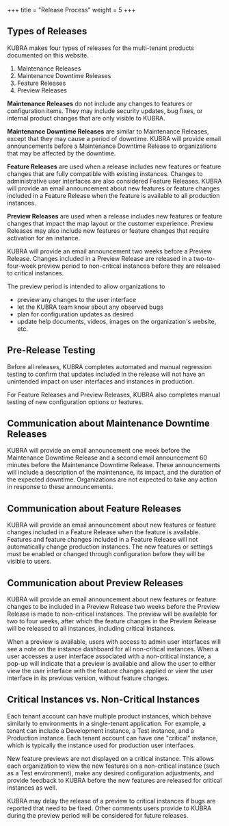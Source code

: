 +++
title = "Release Process"
weight = 5
+++

## Types of Releases ##

KUBRA makes four types of releases for the multi-tenant products documented on this website.

1. Maintenance Releases
2. Maintenance Downtime Releases
3. Feature Releases
4. Preview Releases

**Maintenance Releases** do not include any changes to features or configuration items. They may include security updates, bug fixes, or internal product changes that are only visible to KUBRA.

**Maintenance Downtime Releases** are similar to Maintenance Releases, except that they may cause a period of downtime. KUBRA will provide email announcements before a Maintenance Downtime Release to organizations that may be affected by the downtime.

**Feature Releases** are used when a release includes new features or feature changes that are fully compatible with existing instances. Changes to administrative user interfaces are also considered Feature Releases. KUBRA will provide an email announcement about new features or feature changes included in a Feature Release when the feature is available to all production instances.

**Preview Releases** are used when a release includes new features or feature changes that impact the map layout or the customer experience. Preview Releases may also include new features or feature changes that require activation for an instance.

KUBRA will provide an email announcement two weeks before a Preview Release. Changes included in a Preview Release are released in a two-to-four-week preview period to non-critical instances before they are released to critical instances.

The preview period is intended to allow organizations to

+ preview any changes to the user interface
+ let the KUBRA team know about any observed bugs
+ plan for configuration updates as desired
+ update help documents, videos, images on the organization's website, etc.

## Pre-Release Testing ##

Before all releases, KUBRA completes automated and manual regression testing to confirm that updates included in the release will not have an unintended impact on user interfaces and instances in production.

For Feature Releases and Preview Releases, KUBRA also completes manual testing of new configuration options or features.

## Communication about Maintenance Downtime Releases ##

KUBRA will provide an email announcement one week before the Maintenance Downtime Release and a second email announcement 60 minutes before the Maintenance Downtime Release. These announcements will include a description of the maintenance, its impact, and the duration of the expected downtime. Organizations are not expected to take any action in response to these announcements.

## Communication about Feature Releases ##

KUBRA will provide an email announcement about new features or feature changes included in a Feature Release when the feature is available. Features and feature changes included in a Feature Release will not automatically change production instances. The new features or settings must be enabled or changed through configuration before they will be visible to users.

## Communication about Preview Releases ##

KUBRA will provide an email announcement about new features or feature changes to be included in a Preview Release two weeks before the Preview Release is made to non-critical instances. The preview will be available for two to four weeks, after which the feature changes in the Preview Release will be released to all instances, including critical instances.

When a preview is available, users with access to admin user interfaces will see a note on the instance dashboard for all non-critical instances. When a user accesses a user interface associated with a non-critical instance, a pop-up will indicate that a preview is available and allow the user to either view the user interface with the feature changes applied or view the user interface in its previous version, without feature changes.

## Critical Instances vs. Non-Critical Instances ##

Each tenant account can have multiple product instances, which behave similarly to environments in a single-tenant application. For example, a tenant can include a Development instance, a Test instance, and a Production instance. Each tenant account can have one "critical" instance, which is typically the instance used for production user interfaces.

New feature previews are not displayed on a critical instance. This allows each organization to view the new features on a non-critical instance (such as a Test environment), make any desired configuration adjustments, and provide feedback to KUBRA before the new features are released for critical instances as well.

KUBRA may delay the release of a preview to critical instances if bugs are reported that need to be fixed. Other comments users provide to KUBRA during the preview period will be considered for future releases.
